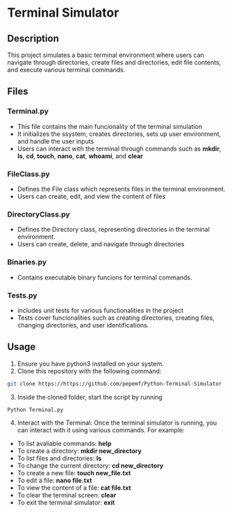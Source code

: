 # Terminal Simulator

## Description
This project simulates a basic terminal environment where users can navigate through directories, create files and directories, edit file contents, and execute various terminal commands.

## Files
### Terminal.py
* This file contains the main funcionality of the terminal simulation
* It initializes the ssystem, creates directories, sets up user environment, and handle the user inputs
* Users can interact with the terminal through commands such as **mkdir**, **ls**, **cd**, **touch**, **nano**, **cat**, **whoami**, and **clear**

### FileClass.py
* Defines the File class which represents files in the terminal environment.
* Users can create, edit, and view the content of files

### DirectoryClass.py
* Defines the Directory class, representing directories in the terminal environment.
* Users can create, delete, and navigate through directories

### Binaries.py
* Contains executable binary funcions for terminal commands.

### Tests.py
* includes unit tests for various functionalities in the project
* Tests cover funcionalities such as creating directories, creating files, changing directories, and user identifications.

## Usage
1. Ensure you have python3 installed on your system.
2. Clone this repository with the following command:
```bash
git clone https://https://github.com/pepemf/Python-Terminal-Simulator
```
3. Inside the cloned folder, start the script by running
```bash
Python Terminal.py
```
4. Interact with the Terminal: Once the terminal simulator is running, you can interact with it using various commands. For example:
* To list avaliable commands: **help**
* To create a directory: **mkdir new_directory**
* To list files and directories: **ls**
* To change the current directory: **cd new_directory**
* To create a new file: **touch new_file.txt**
* To edit a file: **nano file.txt**
* To view the content of a file: **cat file.txt**
* To clear the terminal screen: **clear**
* To exit the terminal simulator: **exit**

